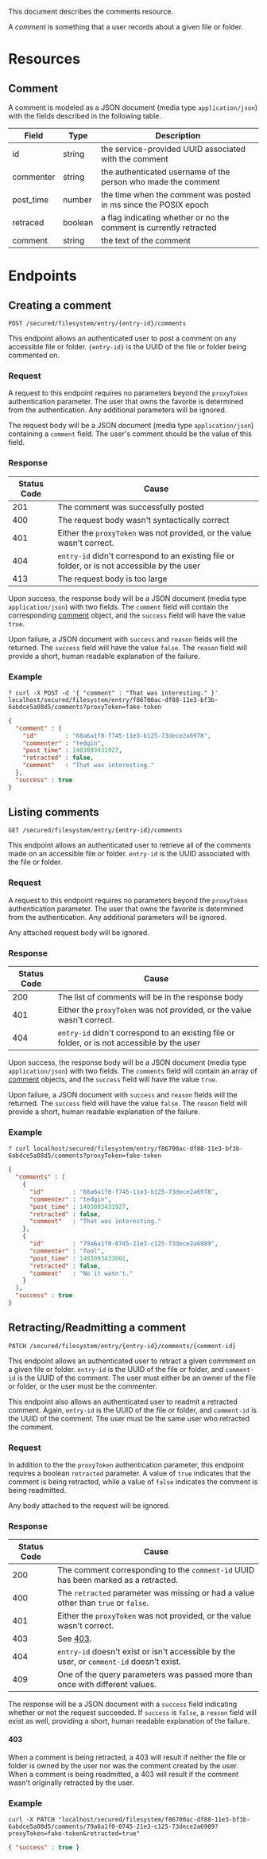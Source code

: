 This document describes the comments resource.

A _comment_ is something that a user records about a given file or folder.

# Resources

## Comment

A comment is modeled as a JSON document (media type `application/json`) with the fields described in
the following table.

| Field     | Type    | Description |
| --------- | ------- | ----------- |
| id        | string  | the service-provided UUID associated with the comment |
| commenter | string  | the authenticated username of the person who made the comment |
| post_time | number  | the time when the comment was posted in ms since the POSIX epoch |
| retraced  | boolean | a flag indicating whether or no the comment is currently retracted |
| comment   | string  | the text of the comment |

# Endpoints

## Creating a comment

`POST /secured/filesystem/entry/{entry-id}/comments`

This endpoint allows an authenticated user to post a comment on any accessible file or folder.
`{entry-id}` is the UUID of the file or folder being commented on.

### Request

A request to this endpoint requires no parameters beyond the `proxyToken` authentication parameter.
The user that owns the favorite is determined from the authentication.  Any additional parameters
will be ignored.

The request body will be a JSON document (media type `application/json`) containing a `comment`
field. The user's comment should be the value of this field.

### Response

| Status Code | Cause |
| ----------- | ----- |
| 201         | The comment was successfully posted |
| 400         | The request body wasn't syntactically correct |
| 401         | Either the `proxyToken` was not provided, or the value wasn't correct. |
| 404         | `entry-id` didn't correspond to an existing file or folder, or is not accessible by the user |
| 413         | The request body is too large |

Upon success, the response body will be a JSON document (media type `application/json`) with two
fields. The `comment` field will contain the corresponding [comment](#comment) object, and the
`success` field will have the value `true`.

Upon failure, a JSON document with `success` and `reason` fields will the returned. The `success`
field will have the value `false`.  The `reason` field will provide a short, human readable
explanation of the failure.

### Example

```
? curl -X POST -d '{ "comment" : "That was interesting." }' localhost/secured/filesystem/entry/f86700ac-df88-11e3-bf3b-6abdce5a08d5/comments?proxyToken=fake-token
```
```json
{
  "comment" : {
    "id"        : "68a6a1f0-f745-11e3-b125-73dece2a6978",
    "commenter" : "tedgin",
    "post_time" : 1403093431927,
    "retracted" : false,
    "comment"   : "That was interesting."
  },
  "success" : true
}
```

## Listing comments

`GET /secured/filesystem/entry/{entry-id}/comments`

This endpoint allows an authenticated user to retrieve all of the comments made on an accessible
file or folder. `entry-id` is the UUID associated with the file or folder.

### Request

A request to this endpoint requires no parameters beyond the `proxyToken` authentication parameter.
The user that owns the favorite is determined from the authentication.  Any additional parameters
will be ignored.

Any attached request body will be ignored.

### Response

| Status Code | Cause |
| ----------- | ----- |
| 200         | The list of comments will be in the response body |
| 401         | Either the `proxyToken` was not provided, or the value wasn't correct. |
| 404         | `entry-id` didn't correspond to an existing file or folder, or is not accessible by the user |

Upon success, the response body will be a JSON document (media type `application/json`) with two
fields. The `comments` field will contain an array of [comment](#comment) objects, and the `success`
field will have the value `true`.

Upon failure, a JSON document with `success` and `reason` fields will the returned. The `success`
field will have the value `false`.  The `reason` field will provide a short, human readable
explanation of the failure.

### Example

```
? curl localhost/secured/filesystem/entry/f86700ac-df88-11e3-bf3b-6abdce5a08d5/comments?proxyToken=fake-token
```
```json
{
  "comments" : [
    {
      "id"        : "68a6a1f0-f745-11e3-b125-73dece2a6978",
      "commenter" : "tedgin",
      "post_time" : 1403093431927,
      "retracted" : false,
      "comment"   : "That was interesting."
    },
    {
      "id"        : "79a6a1f0-0745-21e3-c125-73dece2a6989",
      "commenter" : "fool",
      "post_time" : 1403093433001,
      "retracted" : false,
      "comment"   : "No it wasn't."
    }
  ],
  "success" : true
}
```

## Retracting/Readmitting a comment

`PATCH /secured/filesystem/entry/{entry-id}/comments/{comment-id}`

This endpoint allows an authenticated user to retract a given commment on a given file or folder.
`entry-id` is the UUID of the file or folder, and `comment-id` is the UUID of the comment. The user
must either be an owner of the file or folder, or the user must be the commenter.

This endpoint also allows an authenticated user to readmit a retracted comment. Again, `entry-id` is
the UUID of the file or folder, and `comment-id` is the UUID of the comment. The user must be the
same user who retracted the comment.

### Request

In addition to the the `proxyToken` authentication parameter, this endpoint requires a boolean
`retracted` parameter.  A value of `true` indicates that the comment is being retracted, while a
value of `false` indicates the comment is being readmitted.

Any body attached to the request will be ignored.

### Response

| Status Code | Cause |
| ----------- | ----- |
| 200         | The comment corresponding to the `comment-id` UUID has been marked as a retracted. |
| 400         | The `retracted` parameter was missing or had a value other than `true` or `false`. |
| 401         | Either the `proxyToken` was not provided, or the value wasn't correct. |
| 403         | See [403](#403). |
| 404         | `entry-id` doesn't exist or isn't accessible by the user, or `comment-id` doesn't exist.
| 409         | One of the query parameters was passed more than once with different values. |

The response will be a JSON document with a `success` field indicating whether or not the request
succeeded. If `success` is `false`, a `reason` field will exist as well, providing a short, human
readable explanation of the failure.

#### 403

When a comment is being retracted, a 403 will result if neither the file or folder is owned by the
user nor was the comment created by the user.  When a comment is being readmitted, a 403 will result
if the comment wasn't originally retracted by the user.

### Example

```
curl -X PATCH "localhost/secured/filesystem/f86700ac-df88-11e3-bf3b-6abdce5a08d5/comments/79a6a1f0-0745-21e3-c125-73dece2a6989?proxyToken=fake-token&retracted=true"
```
```json
{ "success" : true }
```
